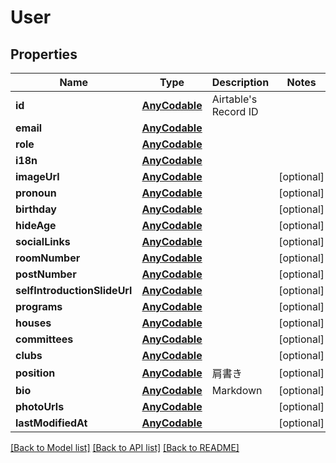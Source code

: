 # User

## Properties
Name | Type | Description | Notes
------------ | ------------- | ------------- | -------------
**id** | [**AnyCodable**](.md) | Airtable&#39;s Record ID | 
**email** | [**AnyCodable**](.md) |  | 
**role** | [**AnyCodable**](AnyCodable.md) |  | 
**i18n** | [**AnyCodable**](.md) |  | 
**imageUrl** | [**AnyCodable**](.md) |  | [optional] 
**pronoun** | [**AnyCodable**](AnyCodable.md) |  | [optional] 
**birthday** | [**AnyCodable**](.md) |  | [optional] 
**hideAge** | [**AnyCodable**](.md) |  | [optional] 
**socialLinks** | [**AnyCodable**](.md) |  | [optional] 
**roomNumber** | [**AnyCodable**](.md) |  | [optional] 
**postNumber** | [**AnyCodable**](.md) |  | [optional] 
**selfIntroductionSlideUrl** | [**AnyCodable**](.md) |  | [optional] 
**programs** | [**AnyCodable**](.md) |  | [optional] 
**houses** | [**AnyCodable**](.md) |  | [optional] 
**committees** | [**AnyCodable**](.md) |  | [optional] 
**clubs** | [**AnyCodable**](.md) |  | [optional] 
**position** | [**AnyCodable**](.md) | 肩書き | [optional] 
**bio** | [**AnyCodable**](.md) | Markdown | [optional] 
**photoUrls** | [**AnyCodable**](.md) |  | [optional] 
**lastModifiedAt** | [**AnyCodable**](.md) |  | [optional] 

[[Back to Model list]](../README.md#documentation-for-models) [[Back to API list]](../README.md#documentation-for-api-endpoints) [[Back to README]](../README.md)


